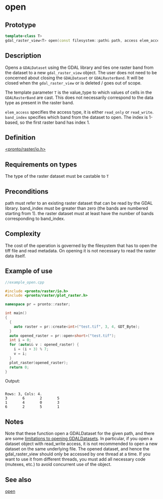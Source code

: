 # open 
## Prototype
```cpp
template<class T> 
gdal_raster_view<T> open(const filesystem::path& path, access elem_access = read_write, int band_index = 1);
```

## Description
Opens a `GDALDataset` using the GDAL library and ties one raster band from the dataset to a new `gdal_raster_view` object. The user does not need to be concerned about closing the `GDALDataset` or `GDALRasterBand`. It will be closed when the `gdal_raster_view` or is deleted / goes out of scope.

The template parameter `T` is the value_type to which values of cells in the `GDALRasterBand` are cast. This does not necessarily correspond to the data type as present in the raster band.

`elem_access` specifies the access type, it is either `read_only` or `read_write`.
`band_index` specifies which band from the dataset to open. The index is 1-based, so the first raster band has index 1.

## Definition
[<pronto/raster/io.h>](./../../include/pronto/raster/io.h)

## Requirements on types
The type of the raster dataset must be castable to `T` 

## Preconditions
path must refer to an existing raster dataset that can be read by the GDAL library. band_index must be greater than zero (the bands are numbered starting from 1). the raster dataset must at least have the number of bands corresponding to band_index.

## Complexity
The cost of the operation is governed by the filesystem that has to open the tiff file and read metadata. On opening it is not necessary to read the raster data itself.

## Example of use
```cpp
//example_open.cpp

#include <pronto/raster/io.h>
#include <pronto/raster/plot_raster.h>

namespace pr = pronto::raster;

int main()
{
  {
    auto raster = pr::create<int>("test.tif", 3, 4, GDT_Byte);
  }
  auto opened_raster = pr::open<short>("test.tif");
  int i = 0;
  for (auto&& v : opened_raster) {
    i = (i + 3) % 7;
    v = i;
  }
  plot_raster(opened_raster);
  return 0;
}
```

Output:
```

Rows: 3, Cols: 4.
3       6       2       5
1       4       0       3
6       2       5       1
```

## Notes
Note that these function open a GDALDataset for the given path, and there are some [limitations to opening GDALDatasets](http://www.gdal.org/gdal_8h.html#a6836f0f810396c5e45622c8ef94624d4). In particular, if you open a dataset object with read_write access, it is not recommended to open a new dataset on the same underlying file. The opened dataset, and hence the gdal_raster_view should only be accessed by one thread at a time. If you want to use it from different threads, you must add all necessary code (mutexes, etc.) to avoid concurrent use of the object.

## See also
[open](./open_and.md)
